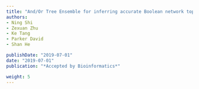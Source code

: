 ```yaml
---
title: "And/Or Tree Ensemble for inferring accurate Boolean network topology and dynamics"
authors:
- Ning Shi
- Zexuan Zhu
- Ke Tang
- Parker David 
- Shan He

publishDate: "2019-07-01"
date: "2019-07-01"
publication: "*Accepted by Bioinformatics*"

weight: 5
---
```

